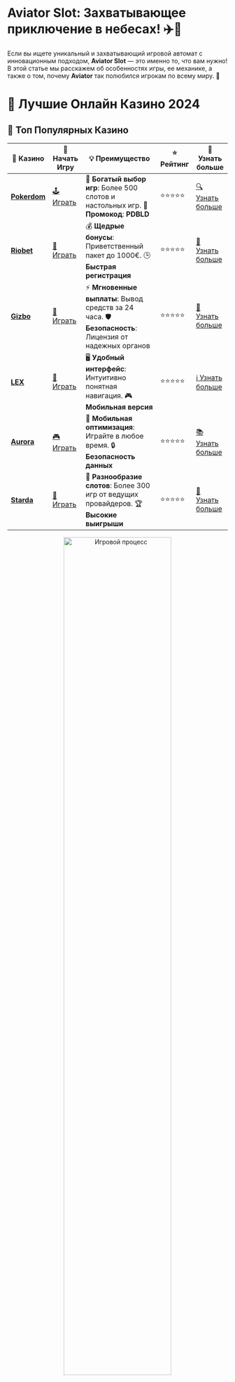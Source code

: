 # **Aviator Slot: Захватывающее приключение в небесах! ✈️🎰**

Если вы ищете уникальный и захватывающий игровой автомат с инновационным подходом, **Aviator Slot** — это именно то, что вам нужно! В этой статье мы расскажем об особенностях игры, ее механике, а также о том, почему **Aviator** так полюбился игрокам по всему миру. 🚀

# 🎰 Лучшие Онлайн Казино 2024

## 🌟 Топ Популярных Казино

| 🎲 **Казино** | 🔗 **Начать Игру** | 💡 **Преимущество** | ⭐ **Рейтинг** | 🔗 **Узнать больше** |
|--------------|---------------------|---------------------|----------------|----------------------|
| [**Pokerdom**](https://brandplay.link/4k77v2yx) | [🕹️ Играть](https://brandplay.link/4k77v2yx) | 🎉 **Богатый выбор игр**: Более 500 слотов и настольных игр. 🎁 **Промокод**: **PDBLD** | ⭐⭐⭐⭐⭐ | [🔍 Узнать больше](https://brandplay.link/4k77v2yx) |
| [**Riobet**](https://brandplay.link/7xBLTPyj) | [🎰 Играть](https://brandplay.link/7xBLTPyj) | 💰 **Щедрые бонусы**: Приветственный пакет до 1000€. 🕒 **Быстрая регистрация** | ⭐⭐⭐⭐⭐ | [📖 Узнать больше](https://brandplay.link/7xBLTPyj) |
| [**Gizbo**](https://brandplay.link/bprXw4YV) | [🎲 Играть](https://brandplay.link/bprXw4YV) | ⚡ **Мгновенные выплаты**: Вывод средств за 24 часа. 🛡️ **Безопасность**: Лицензия от надежных органов | ⭐⭐⭐⭐⭐ | [📝 Узнать больше](https://brandplay.link/bprXw4YV) |
| [**LEX**](https://brandplay.link/zW4hdDFV) | [🤑 Играть](https://brandplay.link/zW4hdDFV) | 🖥️ **Удобный интерфейс**: Интуитивно понятная навигация. 🎮 **Мобильная версия** | ⭐⭐⭐⭐⭐ | [ℹ️ Узнать больше](https://brandplay.link/zW4hdDFV) |
| [**Aurora**](https://10trafic-stat2.com/click/668546556bcc6313411604bd/6766/13032/subaccount) | [🎮 Играть](https://10trafic-stat2.com/click/668546556bcc6313411604bd/6766/13032/subaccount) | 📱 **Мобильная оптимизация**: Играйте в любое время. 🔒 **Безопасность данных** | ⭐⭐⭐⭐⭐ | [📚 Узнать больше](https://10trafic-stat2.com/click/668546556bcc6313411604bd/6766/13032/subaccount) |
| [**Starda**](https://brandplay.link/fB7xwRFL) | [🎯 Играть](https://brandplay.link/fB7xwRFL) | 🎰 **Разнообразие слотов**: Более 300 игр от ведущих провайдеров. 🏆 **Высокие выигрыши** | ⭐⭐⭐⭐⭐ | [🔎 Узнать больше](https://brandplay.link/fB7xwRFL) |

<div align="center">
    <img src="https://i.pinimg.com/originals/87/9e/b9/879eb9354dd0699582408b68f2e253b2.gif" alt="Игровой процесс" width="70%">
</div>

## 💎 Лучшие Бонусы и Акции

| 🎲 **Казино** | 🔗 **Начать Игру** | 💡 **Преимущество** | ⭐ **Рейтинг** | 🔗 **Узнать больше** |
|--------------|---------------------|---------------------|----------------|----------------------|
| [**Kometa**](https://brandplay.link/8ZymQJV8) | [🎰 Играть](https://brandplay.link/8ZymQJV8) | 🎁 **Эксклюзивные бонусы**: Регулярные акции и промо. 🔄 **Программы лояльности** | ⭐⭐⭐⭐☆ | [🔍 Узнать больше](https://brandplay.link/8ZymQJV8) |
| [**R7**](https://brandplay.link/bMd3Yjsw) | [🕹️ Играть](https://brandplay.link/bMd3Yjsw) | 🕒 **Круглосуточная поддержка**: Всегда на связи. 💸 **Высокие лимиты** | ⭐⭐⭐⭐☆ | [📖 Узнать больше](https://brandplay.link/bMd3Yjsw) |
| [**7K**](https://brandplay.link/BvQyFShp) | [🎲 Играть](https://brandplay.link/BvQyFShp) | 🌟 **Эксклюзивные бонусы**: Только для VIP игроков. 🎉 **Сезонные акции** | ⭐⭐⭐⭐☆ | [📝 Узнать больше](https://brandplay.link/BvQyFShp) |
| [**Kent**](https://brandplay.link/Fv2WP3js) | [🤑 Играть](https://brandplay.link/Fv2WP3js) | 📈 **Высокий RTP**: Более 98%. 💼 **Профессиональная поддержка** | ⭐⭐⭐⭐☆ | [ℹ️ Узнать больше](https://brandplay.link/Fv2WP3js) |
| [**1Xslots**](https://brandplay.link/hSB1khtr) | [🎮 Играть](https://brandplay.link/hSB1khtr) | 🎉 **Множество акций**: Еженедельные бонусы и турниры. 🛡️ **Безопасность** | ⭐⭐⭐⭐☆ | [📚 Узнать больше](https://brandplay.link/hSB1khtr) |
| [**Gama**](https://brandplay.link/j6NMKsDz) | [🎯 Играть](https://brandplay.link/j6NMKsDz) | 🔍 **Интуитивный интерфейс**: Легкость использования. 🏅 **Престижные турниры** | ⭐⭐⭐⭐☆ | [🔎 Узнать больше](https://brandplay.link/j6NMKsDz) |

<div align="center">
    <img src="https://i.pinimg.com/originals/87/9e/b9/879eb9354dd0699582408b68f2e253b2.gif" alt="Игровой процесс" width="70%">
</div>

## 🚀 Быстрые Выигрыши и Поддержка

| 🎲 **Казино** | 🔗 **Начать Игру** | 💡 **Преимущество** | ⭐ **Рейтинг** | 🔗 **Узнать больше** |
|--------------|---------------------|---------------------|----------------|----------------------|
| [**Onion**](https://brandplay.link/zBGRVpQ9) | [🎰 Играть](https://brandplay.link/zBGRVpQ9) | 🤑 **Низкие ставки**: Идеально для начинающих. 🔄 **Быстрые выводы** | ⭐⭐⭐⭐☆ | [🔍 Узнать больше](https://brandplay.link/zBGRVpQ9) |
| [**Чемпион**](https://temon-gter.cfd/go/lRq?p80412p304504pcc44t17455) | [🕹️ Играть](https://temon-gter.cfd/go/lRq?p80412p304504pcc44t17455) | 🏅 **Лояльная программа**: Награды за активность. 🎁 **Ежемесячные бонусы** | ⭐⭐⭐⭐☆ | [📖 Узнать больше](https://temon-gter.cfd/go/lRq?p80412p304504pcc44t17455) |
| [**Vavada**](https://vavadapartner.pro/?promo=ea5c9275-6854-4505-94fc-95ab18221945-linkb2) | [🎲 Играть](https://vavadapartner.pro/?promo=ea5c9275-6854-4505-94fc-95ab18221945-linkb2) | 🚀 **Быстрая регистрация**: Начните играть мгновенно. 🔐 **Безопасные транзакции** | ⭐⭐⭐⭐☆ | [📝 Узнать больше](https://vavadapartner.pro/?promo=ea5c9275-6854-4505-94fc-95ab18221945-linkb2) |
| [**Friends**](https://gofriends.kim/linkb2) | [🤑 Играть](https://gofriends.kim/linkb2) | 🤝 **Социальные игры**: Играйте с друзьями. 🌐 **Мультиплатформенность** | ⭐⭐⭐⭐☆ | [ℹ️ Узнать больше](https://gofriends.kim/linkb2) |
| [**1WIN**](https://brandplay.link/smXVpBbG) | [🎮 Играть](https://brandplay.link/smXVpBbG) | 🏆 **Спортивные ставки**: Широкий выбор видов спорта. 💵 **Высокие коэффициенты** | ⭐⭐⭐⭐☆ | [📚 Узнать больше](https://brandplay.link/smXVpBbG) |
| [**Drip**](https://drp-ircp01.com/c07e6a3db) | [🎯 Играть](https://drp-ircp01.com/c07e6a3db) | 🌐 **Инновационные игры**: Новейшие игровые технологии. 🛡️ **Высокая безопасность** | ⭐⭐⭐⭐☆ | [🔎 Узнать больше](https://drp-ircp01.com/c07e6a3db) |
| [**JoyCasino**](https://rpc30.call2me.pro/?/ru/registration?apkpop=0&partner=p24970p3291217pc98f) | [🎰 Играть](https://rpc30.call2me.pro/?/ru/registration?apkpop=0&partner=p24970p3291217pc98f) | 🎁 **Приятные бонусы**: Ежедневные акции и подарки. 🕹️ **Разнообразие игр** | ⭐⭐⭐⭐☆ | [🔍 Узнать больше](https://rpc30.call2me.pro/?/ru/registration?apkpop=0&partner=p24970p3291217pc98f) |

<div align="center">
    <img src="https://i.pinimg.com/originals/87/9e/b9/879eb9354dd0699582408b68f2e253b2.gif" alt="Игровой процесс" width="70%">
</div>
---

✨ **Выбирайте лучшее казино для себя и наслаждайтесь игрой! Удачи!** ✨
![Картинка казино](https://i.pinimg.com/originals/a9/29/6e/a9296ea1cf6a7c20a985e593451f0323.png)

## Что такое **Aviator Slot**? ✈️

**Aviator Slot** — это уникальный игровой автомат, который стал настоящим хитом благодаря своему нестандартному игровому процессу. Вместо привычных барабанов и линий, этот слот предлагает динамичную игру с элементами стратегии, основанную на запуске и «выпрыгивании» самолета с высоты. Игроки делают ставки на том, насколько высоко взлетит самолет, и должны вовремя забрать свой выигрыш, прежде чем самолет исчезнет в небесах.

### Особенности игры **Aviator Slot**:

1. **Простой и увлекательный геймплей** 🎮  
   Игра не требует от игроков сложных стратегий или навыков. Все, что нужно — это правильно оценить момент и сделать ставку. Суть игры заключается в том, чтобы успеть вывести выигрыш, пока самолет не «улетит» в небо.

2. **Коэффициенты и множители** 💹  
   С каждым взлетом самолет увеличивает множитель, который определяет ваш выигрыш. Чем выше самолет, тем выше множитель, но он может исчезнуть в любой момент, и вам нужно быть готовым забрать свой выигрыш вовремя.

3. **Реальные ставки и выигрыши** 💰  
   **Aviator Slot** — это игра с реальными ставками, где каждый игрок может выиграть или потерять деньги в зависимости от того, насколько удачно он выберет момент для выхода. Привлекательный аспект игры — это возможность крупных выигрышей за короткое время.

## Как играть в **Aviator Slot**? 🛫

Игра в **Aviator** невероятно проста и доступна для всех игроков, как новичков, так и опытных. Вот как начать:

### 1. **Настройте ставку** 💵  
Перед началом игры вам нужно выбрать размер ставки. Ставки могут быть от небольших сумм до более крупных, в зависимости от ваших предпочтений и стратегии.

### 2. **Запустите полет** 🚀  
Как только ставка сделана, самолет взлетает. Множитель будет увеличиваться с каждым новым моментом в воздухе. Ваша задача — следить за этим и решить, когда вы хотите забрать свой выигрыш.

### 3. **Выводите свой выигрыш вовремя** 🏆  
Для того чтобы выиграть, вам нужно вовремя забрать деньги, прежде чем самолет исчезнет. Чем выше множитель, тем больше ваш выигрыш, но риски также увеличиваются. Выводите деньги до того, как самолет "улетит"!

## Почему стоит играть в **Aviator Slot**? 🌟

1. **Инновационный игровой процесс** ✨  
   **Aviator Slot** отличается от классических слотов своей уникальной механикой, основанной на риске и моментальном принятии решений. Здесь нет скучных барабанов, и вся игра сосредоточена на правильной стратегии.

2. **Высокие множители и потенциальные выигрыши** 💸  
   Каждый взлет дает возможность для крупных выигрышей. Множители растут с каждым моментом, а игра предлагает динамичный и захватывающий игровой процесс, в котором выигрыши могут быть значительно увеличены.

3. **Простой и быстрый геймплей** ⏱️  
   **Aviator Slot** подходит для игроков, которые ищут быстрые и напряженные игровые сессии. Игра идет быстро, и каждый раунд занимает всего несколько минут, что позволяет делать несколько ставок за короткий период.

4. **Подходит для игроков с разными бюджетами** 💡  
   В **Aviator** есть возможность настроить ставки под любой бюджет. Это позволяет и новичкам, и опытным игрокам испытать удачу и настроить игровой процесс под себя.

## Стратегии для игры в **Aviator Slot** 🧠

Хотя **Aviator** — это в первую очередь игра на удачу, существует несколько стратегий, которые могут помочь вам увеличить шансы на успех:

1. **Стратегия «Консервативный подход»** 🛑  
   Если вы предпочитаете минимизировать риски, используйте стратегию с малым множителем и забирайте выигрыш на ранних стадиях полета. Таким образом, вы обеспечите стабильные, но небольшие выигрыши.

2. **Стратегия «Рисковый подход»** 🎲  
   Если вы готовы рисковать ради больших выигрышей, можно дождаться более высоких множителей, но с увеличением риска, что самолет «улетит» раньше. Эта стратегия подходит для более опытных игроков, которые хотят получать большие выплаты.

3. **Диверсификация ставок** 💼  
   Можно пробовать делать ставки на несколько раундов одновременно с разными размерами ставок, чтобы увеличить шансы на выигрыш и снизить риск.

## Где можно играть в **Aviator Slot**? 🌍

**Aviator Slot** доступен на множестве онлайн-платформ, которые поддерживают игровые автоматы от различных провайдеров. Чтобы начать играть, выберите одно из онлайн-казино, которое предлагает эту игру. Большинство популярных платформ предоставляют возможность играть как на реальные деньги, так и в демо-режиме.

### Преимущества игры в онлайн-казино:

1. **Доступность игры на любых устройствах** 📱  
   Игра оптимизирована для мобильных устройств, так что вы можете играть в **Aviator Slot** на своем смартфоне или планшете, где бы вы ни находились.

2. **Регулярные бонусы и акции** 🎉  
   Онлайн-казино часто предлагают бонусы и фриспины, которые можно использовать для игры в **Aviator** и увеличения ваших шансов на выигрыш.

## Заключение: **Aviator Slot** — это игра для тех, кто любит динамичные приключения и большие выигрыши! ✈️💥

**Aviator Slot** — это невероятно увлекательная и динамичная игра, которая предлагает уникальный подход к игровому процессу. Здесь каждый раунд — это возможность получить крупный выигрыш или испытать азарт и риск. Если вы ищете что-то новое и захватывающее в мире онлайн-игр, **Aviator** — это идеальный выбор! 🎰

Не упустите шанс испытать свои силы в **Aviator Slot** и попытаться поймать тот самый момент для большого выигрыша! 🍀🤑
